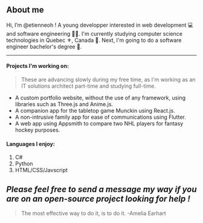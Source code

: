 ## About me
Hi, I’m @etienneoh ! A young developper interested in web development 💻 and software engineering 👨‍💻. I'm currently studying computer science technologies in Quebec ⚜, Canada 🍁.
Next, I'm going to do a software engineer bachelor's degree 📝.

---
#### Projects I'm working on:
>These are advancing slowly during my free time, as I'm working as an IT solutions architect part-time and studying full-time.
- A custom portfolio website, without the use of any framework, using libraries such as Three.js and Anime.js.
- A companion app for the tabletop game Munckin using React.js.
- A non-intrusive family app for ease of communications using Flutter.
- A web app using Appsmith to compare two NHL players for fantasy hockey purposes.

#### Languages I enjoy:
1. C#
2. Python
3. HTML/CSS/Javscript


*Please feel free to send a message my way if you are on an open-source project looking for help !*
---

> The most effective way to do it, is to do it. -Amelia Earhart
<!---
etienneoh/etienneoh is a ✨ special ✨ repository because its `README.md` (this file) appears on your GitHub profile.
You can click the Preview link to take a look at your changes.
--->
